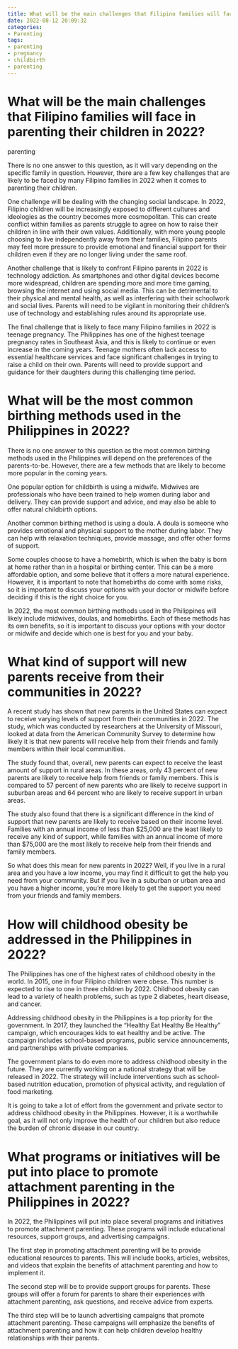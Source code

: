 ```yaml
---
title: What will be the main challenges that Filipino families will face in parenting their children in 2022 
date: 2022-08-12 20:09:32
categories:
- Parenting
tags:
- parenting
- pregnancy
- childbirth
- parenting
---
```



#  What will be the main challenges that Filipino families will face in parenting their children in 2022? 

 parenting

There is no one answer to this question, as it will vary depending on the specific family in question. However, there are a few key challenges that are likely to be faced by many Filipino families in 2022 when it comes to parenting their children.

One challenge will be dealing with the changing social landscape. In 2022, Filipino children will be increasingly exposed to different cultures and ideologies as the country becomes more cosmopolitan. This can create conflict within families as parents struggle to agree on how to raise their children in line with their own values. Additionally, with more young people choosing to live independently away from their families, Filipino parents may feel more pressure to provide emotional and financial support for their children even if they are no longer living under the same roof.

Another challenge that is likely to confront Filipino parents in 2022 is technology addiction. As smartphones and other digital devices become more widespread, children are spending more and more time gaming, browsing the internet and using social media. This can be detrimental to their physical and mental health, as well as interfering with their schoolwork and social lives. Parents will need to be vigilant in monitoring their children’s use of technology and establishing rules around its appropriate use.

The final challenge that is likely to face many Filipino families in 2022 is teenage pregnancy. The Philippines has one of the highest teenage pregnancy rates in Southeast Asia, and this is likely to continue or even increase in the coming years. Teenage mothers often lack access to essential healthcare services and face significant challenges in trying to raise a child on their own. Parents will need to provide support and guidance for their daughters during this challenging time period.

#  What will be the most common birthing methods used in the Philippines in 2022? 

There is no one answer to this question as the most common birthing methods used in the Philippines will depend on the preferences of the parents-to-be. However, there are a few methods that are likely to become more popular in the coming years.

One popular option for childbirth is using a midwife. Midwives are professionals who have been trained to help women during labor and delivery. They can provide support and advice, and may also be able to offer natural childbirth options.

Another common birthing method is using a doula. A doula is someone who provides emotional and physical support to the mother during labor. They can help with relaxation techniques, provide massage, and offer other forms of support.

Some couples choose to have a homebirth, which is when the baby is born at home rather than in a hospital or birthing center. This can be a more affordable option, and some believe that it offers a more natural experience. However, it is important to note that homebirths do come with some risks, so it is important to discuss your options with your doctor or midwife before deciding if this is the right choice for you.

In 2022, the most common birthing methods used in the Philippines will likely include midwives, doulas, and homebirths. Each of these methods has its own benefits, so it is important to discuss your options with your doctor or midwife and decide which one is best for you and your baby.

#  What kind of support will new parents receive from their communities in 2022? 

A recent study has shown that new parents in the United States can expect to receive varying levels of support from their communities in 2022. The study, which was conducted by researchers at the University of Missouri, looked at data from the American Community Survey to determine how likely it is that new parents will receive help from their friends and family members within their local communities.

The study found that, overall, new parents can expect to receive the least amount of support in rural areas. In these areas, only 43 percent of new parents are likely to receive help from friends or family members. This is compared to 57 percent of new parents who are likely to receive support in suburban areas and 64 percent who are likely to receive support in urban areas.

The study also found that there is a significant difference in the kind of support that new parents are likely to receive based on their income level. Families with an annual income of less than $25,000 are the least likely to receive any kind of support, while families with an annual income of more than $75,000 are the most likely to receive help from their friends and family members.

So what does this mean for new parents in 2022? Well, if you live in a rural area and you have a low income, you may find it difficult to get the help you need from your community. But if you live in a suburban or urban area and you have a higher income, you’re more likely to get the support you need from your friends and family members.

#  How will childhood obesity be addressed in the Philippines in 2022? 

The Philippines has one of the highest rates of childhood obesity in the world. In 2015, one in four Filipino children were obese. This number is expected to rise to one in three children by 2022. Childhood obesity can lead to a variety of health problems, such as type 2 diabetes, heart disease, and cancer.

Addressing childhood obesity in the Philippines is a top priority for the government. In 2017, they launched the “Healthy Eat Healthy Be Healthy” campaign, which encourages kids to eat healthy and be active. The campaign includes school-based programs, public service announcements, and partnerships with private companies.

The government plans to do even more to address childhood obesity in the future. They are currently working on a national strategy that will be released in 2022. The strategy will include interventions such as school-based nutrition education, promotion of physical activity, and regulation of food marketing.

It is going to take a lot of effort from the government and private sector to address childhood obesity in the Philippines. However, it is a worthwhile goal, as it will not only improve the health of our children but also reduce the burden of chronic disease in our country.

#  What programs or initiatives will be put into place to promote attachment parenting in the Philippines in 2022?

In 2022, the Philippines will put into place several programs and initiatives to promote attachment parenting. These programs will include educational resources, support groups, and advertising campaigns.

The first step in promoting attachment parenting will be to provide educational resources to parents. This will include books, articles, websites, and videos that explain the benefits of attachment parenting and how to implement it.

The second step will be to provide support groups for parents. These groups will offer a forum for parents to share their experiences with attachment parenting, ask questions, and receive advice from experts.

The third step will be to launch advertising campaigns that promote attachment parenting. These campaigns will emphasize the benefits of attachment parenting and how it can help children develop healthy relationships with their parents.